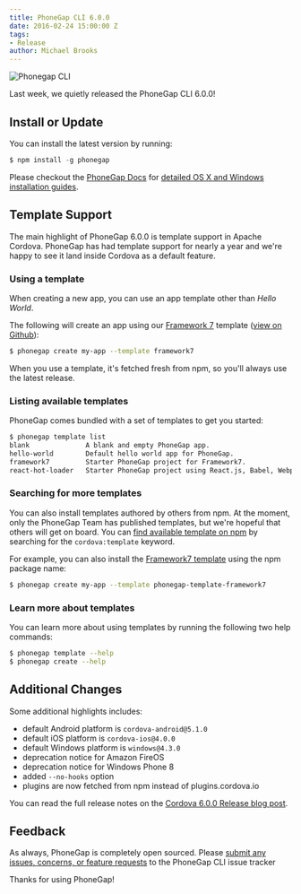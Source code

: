 ```yaml
---
title: PhoneGap CLI 6.0.0
date: 2016-02-24 15:00:00 Z
tags:
- Release
author: Michael Brooks
---
```


![Phonegap CLI](/blog/uploads/2016-02/phonegap-cli-6-0-0.png)

Last week, we quietly released the PhoneGap CLI 6.0.0!

## Install or Update

You can install the latest version by running:

```javascript
$ npm install -g phonegap
```

Please checkout the [PhoneGap Docs](http://docs.phonegap.com/) for [detailed OS X and Windows installation guides](http://docs.phonegap.com/references/phonegap-cli/install/).

## Template Support

The main highlight of PhoneGap 6.0.0 is template support in Apache Cordova. PhoneGap has had template support for nearly a year and we're happy to see it land inside Cordova as a default feature.

### Using a template

When creating a new app, you can use an app template other than _Hello World_.

The following will create an app using our [Framework 7](http://framework7.io/) template ([view on Github](http://github.com/phonegap/phonegap-template-framework7)):

```bash
$ phonegap create my-app --template framework7
```

When you use a template, it's fetched fresh from npm, so you'll always use the latest release.

### Listing available templates

PhoneGap comes bundled with a set of templates to get you started:

```bash
$ phonegap template list
blank              A blank and empty PhoneGap app.
hello-world        Default hello world app for PhoneGap.
framework7         Starter PhoneGap project for Framework7.
react-hot-loader   Starter PhoneGap project using React.js, Babel, Webpack and Hot Reloading.
```

### Searching for more templates

You can also install templates authored by others from npm. At the moment, only the PhoneGap Team has published templates, but we're hopeful that others will get on board. You can [find available template on npm](https://www.npmjs.com/search?q=cordova%3Atemplate) by searching for the `cordova:template` keyword.

For example, you can also install the [Framework7 template](https://www.npmjs.com/package/phonegap-template-framework7) using the npm package name:

```bash
$ phonegap create my-app --template phonegap-template-framework7
```

### Learn more about templates

You can learn more about using templates by running the following two help commands:

```bash
$ phonegap template --help
$ phonegap create --help
```

## Additional Changes

Some additional highlights includes:

- default Android platform is `cordova-android@5.1.0`
- default iOS platform is `cordova-ios@4.0.0`
- default Windows platform is `windows@4.3.0`
- deprecation notice for Amazon FireOS
- deprecation notice for Windows Phone 8
- added `--no-hooks` option
- plugins are now fetched from npm instead of plugins.cordova.io

You can read the full release notes on the [Cordova 6.0.0 Release blog post](http://cordova.apache.org/news/2016/01/28/tools-release.html).

## Feedback

As always, PhoneGap is completely open sourced. Please [submit any issues, concerns, or feature requests](https://github.com/phonegap/phonegap-cli/issues) to the PhoneGap CLI issue tracker

Thanks for using PhoneGap!
